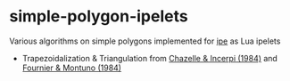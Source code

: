 # simple-polygon-ipelets
 Various algorithms on simple polygons implemented for [ipe](https://ipe.otfried.org/) as Lua ipelets
- Trapezoidalization & Triangulation from [Chazelle & Incerpi (1984)](https://doi.org/10.1145/357337.357340) and [Fournier & Montuno (1984)](https://doi.org/10.1145/357337.357341)
